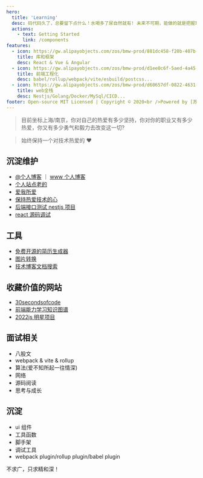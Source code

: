 ```yaml
---
hero:
  title: 'Learning'
  desc: 码代码久了，总要留下点什么！水喝多了尿自然就有! 未来不可期，能做的就是把握现在!
  actions:
    - text: Getting Started
      link: /components
features:
  - icon: https://gw.alipayobjects.com/zos/bmw-prod/881dc458-f20b-407b-947a-95104b5ec82b/k79dm8ih_w144_h144.png
    title: 库和框架
    desc: React & Vue & Angular
  - icon: https://gw.alipayobjects.com/zos/bmw-prod/d1ee0c6f-5aed-4a45-a507-339a4bfe076c/k7bjsocq_w144_h144.png
    title: 前端工程化
    desc: babel/rollup/webpack/vite/esbuild/postcss...
  - icon: https://gw.alipayobjects.com/zos/bmw-prod/d60657df-0822-4631-9d7c-e7a869c2f21c/k79dmz3q_w126_h126.png
    title: web全栈
    desc: Nestjs/Golang/Docker/MySql/CICD...
footer: Open-source MIT Licensed | Copyright © 2020<br />Powered by [苏ICP备2021048304号-1](https://beian.miit.gov.cn/#/Integrated/index)
---
```


> 目前坐标上海/南京，你对自己的热爱有多少坚持，你对你的职业又有多少热爱，你又有多少勇气和毅力去改变这一切?

> 始终保持一个对技术热爱的 ❤️

## 沉淀维护

- [@个人博客](https://bythewayer.com/) ｜ [www 个人博客](https://www.bythewayer.com/)
- [个人站点老的](http://niaogege.cn/)
- [爱我所爱](http://love.bythewayer.com/)
- [保持热爱技术的心](http://learn.bythewayer.com/)
- [后端接口测试 nestjs 项目](https://bythewayer.com/api/v1/cats/query?id=890)
- [react 源码调试](http://niaogege.cn/debugger-react-resource/)
<!-- - [nextjs 项目](https://bythewayer.com/next) -->

<!-- ![interview.png](https://s2.loli.net/2022/07/21/ZIaF8mitBkeSwfq.png) -->

## 工具

- [免费开源的简历生成器](https://rxresu.me/zh)
- [图片转换](https://convertio.co/)
- [技术博客文档搜索](https://docsearch.algolia.com/docs/what-is-docsearch)

## 收藏价值的网站

- [30secondsofcode](https://www.30secondsofcode.org/)
- [前端能力学习知识图谱](https://roadmap.sh/frontend/)
- [2022js 明星项目](https://risingstars.js.org/2022/zh)

## 面试相关

- 八股文
- webpack & vite & rollup
- 算法(爱不知所起一往情深)
- 网络
- 源码阅读
- 思考与成长

## 沉淀

- ui 组件
- 工具函数
- 脚手架
- 调试工具
- webpack plugin/rollup plugin/babel plugin

不求广，只求精和深！
